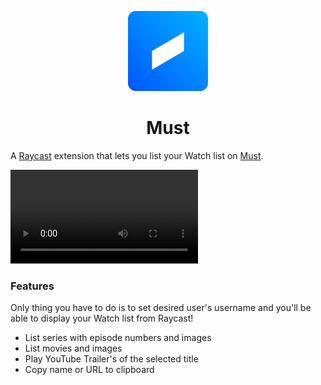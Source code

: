 <p align="center">
   <img src="assets/command-icon.png" height="128">
   <h1 align="center">Must</h1>
 </p>

A [Raycast](https://raycast.com/) extension that lets you list your Watch list on [Must](https://mustapp.com).

![Example of Must Extension on Raycast](https://user-images.githubusercontent.com/13917975/149185404-b20a463d-d0e4-48e4-b8c8-abe19795c684.mov)

### Features

Only thing you have to do is to set desired user's username and you'll be able to display your Watch list from Raycast!

- List series with episode numbers and images
- List movies and images
- Play YouTube Trailer's of the selected title
- Copy name or URL to clipboard
